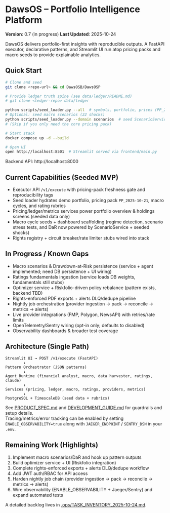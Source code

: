 # DawsOS – Portfolio Intelligence Platform

**Version**: 0.7 (in progress)
**Last Updated**: 2025-10-24

DawsOS delivers portfolio-first insights with reproducible outputs. A FastAPI executor, declarative patterns, and Streamlit UI run atop pricing packs and macro seeds to provide explainable analytics.

## Quick Start

```bash
# Clone and seed
git clone <repo-url> && cd DawsOSB/DawsOSP

# Provide ledger truth spine (see data/ledger/README.md)
# git clone <ledger-repo> data/ledger

python scripts/seed_loader.py --all  # symbols, portfolio, prices (PP_2025-10-21), macro, cycles, ratings rubrics
# Optional: seed macro scenarios (22 shocks)
python scripts/seed_loader.py --domain scenarios  # seed ScenarioService library
# (Skip if you only need the core pricing pack)

# Start stack
docker compose up -d --build

# Open UI
open http://localhost:8501  # Streamlit served via frontend/main.py
```

Backend API: http://localhost:8000

## Current Capabilities (Seeded MVP)
- Executor API `/v1/execute` with pricing-pack freshness gate and reproducibility tags
- Seed loader hydrates demo portfolio, pricing pack `PP_2025-10-21`, macro cycles, and rating rubrics
- Pricing/ledger/metrics services power portfolio overview & holdings screens (seeded data only)
- Macro cycle seeds + dashboard scaffolding (regime detection, scenario stress tests, and DaR now powered by ScenarioService + seeded shocks)
- Rights registry + circuit breaker/rate limiter stubs wired into stack

## In Progress / Known Gaps
- Macro scenarios & Drawdown-at-Risk persistence (service + agent implemented; need DB persistence + UI wiring)
- Ratings fundamentals ingestion (service loads DB weights, fundamentals still stubs)
- Optimizer service + Riskfolio-driven policy rebalance (pattern exists, backend TBD)
- Rights-enforced PDF exports + alerts DLQ/dedupe pipeline
- Nightly job orchestration (provider ingestion → pack → reconcile → metrics → alerts)
- Live provider integrations (FMP, Polygon, NewsAPI) with retries/rate limits
- OpenTelemetry/Sentry wiring (opt-in only; defaults to disabled)
- Observability dashboards & broader test coverage

## Architecture (Single Path)
```
Streamlit UI → POST /v1/execute (FastAPI)
        ↓
Pattern Orchestrator (JSON patterns)
        ↓
Agent Runtime (financial analyst, macro, data harvester, ratings, claude)
        ↓
Services (pricing, ledger, macro, ratings, providers, metrics)
        ↓
PostgreSQL + TimescaleDB (seed data + rubrics)
```

See [PRODUCT_SPEC.md](PRODUCT_SPEC.md) and [DEVELOPMENT_GUIDE.md](DEVELOPMENT_GUIDE.md) for guardrails and setup details.  
Tracing/metrics/error tracking can be enabled by setting `ENABLE_OBSERVABILITY=true` along with `JAEGER_ENDPOINT` / `SENTRY_DSN` in your `.env`.

## Remaining Work (Highlights)
1. Implement macro scenarios/DaR and hook up pattern outputs
2. Build optimizer service + UI (Riskfolio integration)
3. Complete rights-enforced exports + alerts DLQ/dedupe workflow
4. Add JWT auth/RBAC for API access
5. Harden nightly job chain (provider ingestion → pack → reconcile → metrics → alerts)
6. Wire observability (ENABLE_OBSERVABILITY + Jaeger/Sentry) and expand automated tests

A detailed backlog lives in [.ops/TASK_INVENTORY_2025-10-24.md](.ops/TASK_INVENTORY_2025-10-24.md).
